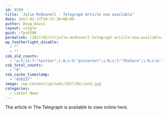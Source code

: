 ```yaml
---
id: 9390
title: 'Julie McDonnell - Telegraph Article now available'
date: 2017-02-17T10:37:26+00:00
author: Doug Davis
layout: single
guid: /?p=9390
permalink: /2017/02/17/julie-mcdonnell-telegraph-article-now-available/
wp_featherlight_disable:
  - ""
  - ""
ssb_old_counts:
  - 'a:5:{s:7:"twitter";i:0;s:9:"pinterest";i:0;s:7:"fbshare";i:0;s:6:"reddit";i:0;s:6:"tumblr";N;}'
ssb_total_counts:
  - "0"
ssb_cache_timestamp:
  - "450237"
image: /wp-content/uploads/2017/02/jmcd.jpg
categories:
  - Latest News
---
```

The article in The Telegraph is available to view online here.
